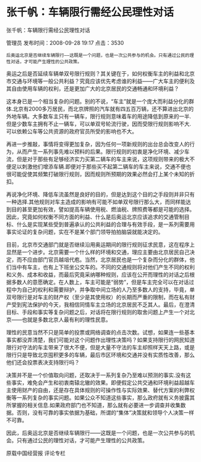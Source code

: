 # 张千帆：车辆限行需经公民理性对话  
张千帆：车辆限行需经公民理性对话

管理员 发布时间：2008-09-28 19:17  点击：3530



    后奥运北京是否继续车辆限行——这既是一个问题，也是一次公共参与的机会。只有通过公民的理性对话，才可能产生理性的公共政策。



奥运之后是否延续车辆单双号限行规则？其关键在于，如何权衡车主的利益和北京市交通与环境等一般公共利益？究竟应该优先考虑谁的利益——广大车主的便利及其自由使用车辆的权利，还是更加广大的北京居民的交通畅通和环境利益？



这本身已是一个相当复杂的问题。别的不说，“车主”就是一个庞大而利益分化的群体.北京有2000多万居民，而北京牌照的汽车就有四五百万辆，还不算进出北京的外地车辆。大多数车主只有一辆车，限行规则意味着车的用途降低到原来的一半.但是少数车主拥有不止一辆车，可以单双号轮流行驶，因而受限行规则影响不大.可以依赖公车等公共资源的政府官员所受的影响也不大。



再进一步推敲，事情将变得更加复杂，因为任何一项新规则的出台总会改变人的行为，从而产生一系列事先难以预料的后果。限行规则的初衷是净化环境、减少车流，但是对于那些有足够经济实力买第二辆车的车主来说，这项规则带来的极大不便足以刺激他们增添车辆.即便对于那些买不起第二辆车的车主来说，交通不便也很可能促使其频繁打破限行规则，因而规则所预期的效果必然会打上某个未知的折扣。



再说净化环境、降低车流虽然是良好的目的，但是达到这个目的之手段则并非只有一种选择.其他规则对车主造成的影响有可能不如单双号限行那么大，而同样能达到目的甚至更加有效，譬如提高车辆使用税、燃油税、牌照费等都是可能的选择。因此，究竟如何权衡不同方面的利益、什么是后奥运北京应该追求的交通管制目标、什么是实现某些受到普遍承认的公共利益的合理与有效手段，是一系列需要用事实论证的复杂问题，实在不是某个部门领导拍拍脑袋就能决定的。



目前，北京市交通部门就是否继续沿用奥运期间的限行规则征求民意，这在程序上显然是一个进步。北京需要一个什么样的环境和交通，理应主要由北京居民自己决定，而不应由部门官员越俎代庖。当然，北京居民也是一个复杂而分化的群体，他们当中有车主，也有上下班坐公交车的。不同的交通规则将对他们产生不同的权利和义务、成本和收益，而最后究竟采纳哪种规则，应该在公开而理性的对话之后根据多数人的意愿确定。在人数上，车主可能是“弱势”，但是车主完全可以在对话过程中为自己的权利和需要辩护，并争取中间立场的人乃至多数人的支持，毕竟，单双号限行是对车主的财产权（至少是其使用权）的长期而严重的限制，而在私有财产受到宪法保护的今天，我相信同情车主立场的北京居民不乏其人。最后，在澄清目标、手段和事实等复杂问题之后，对话将在限行规则的取舍问题上产生一个对北京——也就是多数北京人最有利的理性民意。



理性的民意当然不只是简单的投票或网络调查的点击次数。试想，如果连一些基本事实都没弄清楚，我们可能对这个问题作出理性决策吗？如果支持限行的网民知道限行对守法的车主带来了很大不便，但是大量不守法的车主却照样天天上路，或是限行只是导致北京囤积更多的车辆，最后市区环境和交通并没有实质性改善，那么他们还会投票表决支持限行吗？



决策并不是一个价值取向问题，还取决于一系列复杂乃至难以预测的事实.没有这些事实，难免会产生和初衷南辕北辙的效果。即便假定公共交通和环境利益超越车主使用财产的自由，还是存在具体规则的可操作性与实际效果、替代方案的利弊权衡等一系列复杂的事实问题。如果公众不知道这些事实，那么政府就有义务披露其所掌握的相关信息.如果政府部门也不知道，那么就有必要进一步调查并收集数据。否则，没有可靠的事实依据为基础，所谓的“集体”决策就和领导个人决策一样不可靠。



因此，后奥运北京是否继续车辆限行——这既是一个问题，也是一次公共参与的机会。只有通过公民的理性对话，才可能产生理性的公共政策。



原载中国经营报 评论专栏